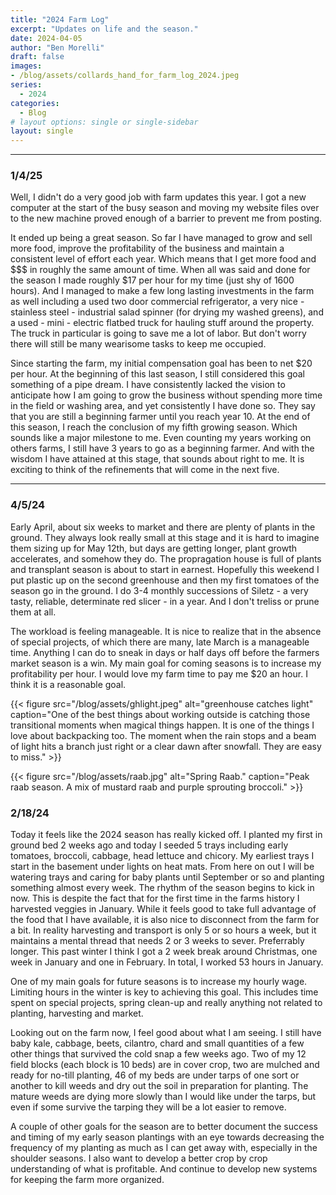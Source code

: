 ```yaml
---
title: "2024 Farm Log"
excerpt: "Updates on life and the season." 
date: 2024-04-05
author: "Ben Morelli"
draft: false
images:
- /blog/assets/collards_hand_for_farm_log_2024.jpeg
series:
  - 2024
categories:
  - Blog
# layout options: single or single-sidebar
layout: single
---
```



---
### 1/4/25
Well, I didn't do a very good job with farm updates this year. I got a new computer at the start of the busy season and moving my website files over to the new machine proved enough of a barrier to prevent me from posting. 

It ended up being a great season. So far I have managed to grow and sell more food, improve the profitability of the business and maintain a consistent level of effort each year.  Which means that I get more food and $$$ in roughly the same amount of time. When all was said and done for the season I made roughly $17 per hour for my time (just shy of 1600 hours). And I managed to make a few long lasting investments in the farm as well including a used two door commercial refrigerator, a very nice - stainless steel - industrial salad spinner (for drying my washed greens), and a used - mini - electric flatbed truck for hauling stuff around the property. The truck in particular is going to save me a lot of labor. But don't worry there will still be many wearisome tasks to keep me occupied. 

Since starting the farm, my initial compensation goal has been to net $20 per hour. At the beginning of this last season, I still considered this goal something of a pipe dream. I have consistently lacked the vision to anticipate how I am going to grow the business without spending more time in the field or washing area, and yet consistently I have done so. They say that you are still a beginning farmer until you reach year 10. At the end of this season, I reach the conclusion of my fifth growing season. Which sounds like a major milestone to me. Even counting my years working on others farms, I still have 3 years to go as a beginning farmer. And with the wisdom I have attained at this stage, that sounds about right to me. It is exciting to think of the refinements that will come in the next five. 

---
### 4/5/24
Early April, about six weeks to market and there are plenty of plants in the ground. They always look really small at this stage and it is hard to imagine them sizing up for May 12th, but days are getting longer, plant growth accelerates, and somehow they do. The propragation house is full of plants and transplant season is about to start in earnest. Hopefully this weekend I put plastic up on the second greenhouse and then my first tomatoes of the season go in the ground. I do 3-4 monthly successions of Siletz - a very tasty, reliable, determinate red slicer - in a year. And I don't treliss or prune them at all.

The workload is feeling manageable. It is nice to realize that in the absence of special projects, of which there are many, late March is a manageable time. Anything I can do to sneak in days or half days off before the farmers market season is a win. My main goal for coming seasons is to increase my profitability per hour. I would love my farm time to pay me $20 an hour. I think it is a reasonable goal.

{{< figure src="/blog/assets/ghlight.jpeg" alt="greenhouse catches light" caption="One of the best things about working outside is catching those transitional moments when magical things happen. It is one of the things I love about backpacking too. The moment when the rain stops and a beam of light hits a branch just right or a clear dawn after snowfall. They are easy to miss." >}}

{{< figure src="/blog/assets/raab.jpg" alt="Spring Raab." caption="Peak raab season. A mix of mustard raab and purple sprouting broccoli." >}}

### 2/18/24
Today it feels like the 2024 season has really kicked off. I planted my first in ground bed 2 weeks ago and today I seeded 5 trays including early tomatoes, broccoli, cabbage, head lettuce and chicory. My earliest trays I start in the basement under lights on heat mats. From here on out I will be watering trays and caring for baby plants until September or so and planting something almost every week. The rhythm of the season begins to kick in now. This is despite the fact that for the first time in the farms history I harvested veggies in January. While it feels good to take full advantage of the food that I have available, it is also nice to disconnect from the farm for a bit. In reality harvesting and transport is only 5 or so hours a week, but it maintains a mental thread that needs 2 or 3 weeks to sever. Preferrably longer. This past winter I think I got a 2 week break around Christmas, one week in January and one in February. In total, I worked 53 hours in January. 

One of my main goals for future seasons is to increase my hourly wage. Limiting hours in the winter is key to achieving this goal. This includes time spent on special projects, spring clean-up and really anything not related to planting, harvesting and market.

Looking out on the farm now, I feel good about what I am seeing. I still have baby kale, cabbage, beets, cilantro, chard and small quantities of a few other things that survived the cold snap a few weeks ago. Two of my 12 field blocks (each block is 10 beds) are in cover crop, two are mulched and ready for no-till planting, 46 of my beds are under tarps of one sort or another to kill weeds and dry out the soil in preparation for planting. The mature weeds are dying more slowly than I would like under the tarps, but even if some survive the tarping they will be a lot easier to remove. 

A couple of other goals for the season are to better document the success and timing of my early season plantings with an eye towards decreasing the frequency of my planting as much as I can get away with, especially in the shoulder seasons. I also want to develop a better crop by crop understanding of what is profitable. And continue to develop new systems for keeping the farm more organized. 




